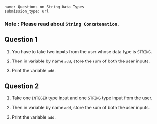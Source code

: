 ```ngMeta
name: Questions on String Data Types
submission_type: url
```

### Note : Please read about `String Concatenation`.

## Question 1

1. You have to take two inputs from the user whose data type is `STRING`.
   
2. Then in variable by name `add`, store the sum of both the user inputs.

3. Print the variable `add`.
   
## Question 2


1. Take one `INTEGER` type input and one `STRING` type input from the user.
   
2. Then in variable by name `add`, store the sum of both the user inputs.
   
3. Print the variable `add`.
